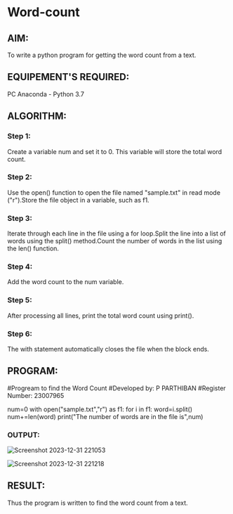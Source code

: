 # Word-count
## AIM:
To write a python program for getting the word count from a text.
## EQUIPEMENT'S REQUIRED: 
PC
Anaconda - Python 3.7
## ALGORITHM: 
### Step 1:
Create a variable num and set it to 0. This variable will store the total word count.
### Step 2: 
Use the open() function to open the file named "sample.txt" in read mode ("r").Store the file object in a variable, such as f1.
### Step 3: 
Iterate through each line in the file using a for loop.Split the line into a list of words using the split() method.Count the number of words in the list using the len() function.
### Step 4:  
Add the word count to the num variable.
### Step 5: 
After processing all lines, print the total word count using print().
### Step 6: 
The with statement automatically closes the file when the block ends.


## PROGRAM:
#Progream to find the Word Count
#Developed by: P PARTHIBAN
#Register Number: 23007965

num=0
with open("sample.txt","r") as f1:
    for i in f1:
        word=i.split()
        num+=len(word)
    print("The number of words are in the file is",num)

### OUTPUT:
![Screenshot 2023-12-31 221053](https://github.com/23007965/Word-count/assets/138971238/6789dce9-df00-423e-8b47-7bac8a58d2a8)

![Screenshot 2023-12-31 221218](https://github.com/23007965/Word-count/assets/138971238/bd2aab84-0f09-4bda-af6a-8624e6db5b0f)


## RESULT:
Thus the program is written to find the word count from a text.
